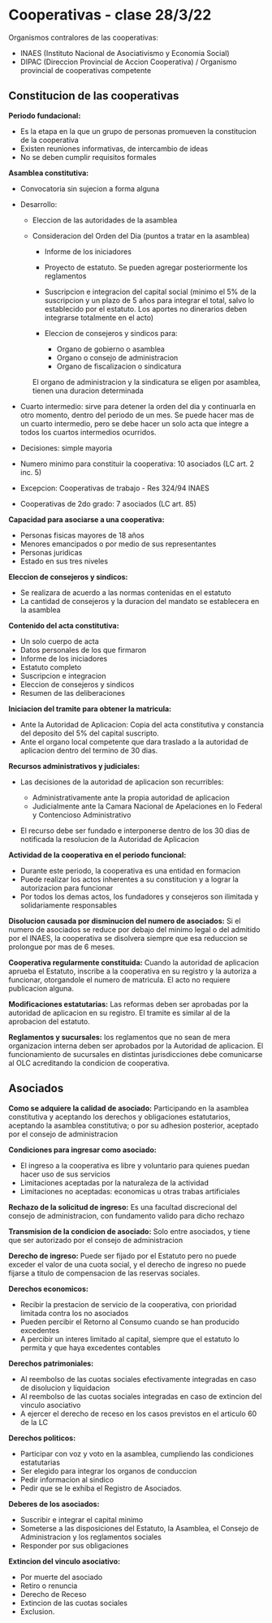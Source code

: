 # Cooperativas - clase 28/3/22

Organismos contralores de las cooperativas:

- INAES \(Instituto Nacional de Asociativismo y Economia Social)
- DIPAC \(Direccion Provincial de Accion Cooperativa) / Organismo provincial de cooperativas competente

## Constitucion de las cooperativas

**Periodo fundacional:**

- Es la etapa en la que un grupo de personas promueven la constitucion de la cooperativa
- Existen reuniones informativas, de intercambio de ideas
- No se deben cumplir requisitos formales

**Asamblea constitutiva:**

- Convocatoria sin sujecion a forma alguna
- Desarrollo:

    - Eleccion de las autoridades de la asamblea
    - Consideracion del Orden del Dia \(puntos a tratar en la asamblea)

        - Informe de los iniciadores
        - Proyecto de estatuto. Se pueden agregar posteriormente los reglamentos
        - Suscripcion e integracion del capital social \(minimo el 5% de la suscripcion y un plazo de 5 años para integrar el total, salvo lo establecido por el estatuto. Los aportes no dinerarios deben integrarse totalmente en el acto)
        - Eleccion de consejeros y sindicos para:

            - Organo de gobierno o asamblea
            - Organo o consejo de administracion
            - Organo de fiscalizacion o sindicatura

        El organo de administracion y la sindicatura se eligen por asamblea, tienen una duracion determinada  

- Cuarto intermedio: sirve para detener la orden del dia y continuarla en otro momento, dentro del periodo de un mes. Se puede hacer mas de un cuarto intermedio, pero se debe hacer un solo acta que integre a todos los cuartos intermedios ocurridos.
- Decisiones: simple mayoria
- Numero minimo para constituir la cooperativa: 10 asociados \(LC art. 2 inc. 5)
- Excepcion: Cooperativas de trabajo - Res 324/94 INAES
- Cooperativas de 2do grado: 7 asociados \(LC art. 85)

**Capacidad para asociarse a una cooperativa:**

- Personas fisicas mayores de 18 años
- Menores emancipados o por medio de sus representantes
- Personas juridicas
- Estado en sus tres niveles

**Eleccion de consejeros y sindicos:**

- Se realizara de acuerdo a las normas contenidas en el estatuto
- La cantidad de consejeros y la duracion del mandato se establecera en la asamblea

**Contenido del acta constitutiva:**

- Un solo cuerpo de acta
- Datos personales de los que firmaron
- Informe de los iniciadores
- Estatuto completo
- Suscripcion e integracion
- Eleccion de consejeros y sindicos
- Resumen de las deliberaciones

**Iniciacion del tramite para obtener la matricula:**

- Ante la Autoridad de Aplicacion: Copia del acta constitutiva y constancia del deposito del 5% del capital suscripto.
- Ante el organo local competente que dara traslado a la autoridad de aplicacion dentro del termino de 30 dias.

**Recursos administrativos y judiciales:**

- Las decisiones de la autoridad de aplicacion son recurribles:

    - Administrativamente ante la propia autoridad de aplicacion
    - Judicialmente ante la Camara Nacional de Apelaciones en lo Federal y Contencioso Administrativo

- El recurso debe ser fundado e interponerse dentro de los 30 dias de notificada la resolucion de la Autoridad de Aplicacion

**Actividad de la cooperativa en el periodo funcional:**

- Durante este periodo, la cooperativa es una entidad en formacion
- Puede realizar los actos inherentes a su constitucion y a lograr la autorizacion para funcionar
- Por todos los demas actos, los fundadores y consejeros son ilimitada y solidariamente responsables

**Disolucion causada por disminucion del numero de asociados:** Si el numero de asociados se reduce por debajo del minimo legal o del admitido por el INAES, la cooperativa se disolvera siempre que esa reduccion se prolongue por mas de 6 meses.

**Cooperativa regularmente constituida:** Cuando la autoridad de aplicacion aprueba el Estatuto, inscribe a la cooperativa en su registro y la autoriza a funcionar, otorgandole el numero de matricula. El acto no requiere publicacion alguna.

**Modificaciones estatutarias:** Las reformas deben ser aprobadas por la autoridad de aplicacion en su registro. El tramite es similar al de la aprobacion del estatuto.

**Reglamentos y sucursales:** los reglamentos que no sean de mera organizacion interna deben ser aprobados por la Autoridad de aplicacion. El funcionamiento de sucursales en distintas jurisdicciones debe comunicarse al OLC acreditando la condicion de cooperativa.

## Asociados

**Como se adquiere la calidad de asociado:** Participando en la asamblea constitutiva y aceptando los derechos y obligaciones estatutarios, aceptando la asamblea constitutiva; o por su adhesion posterior, aceptado por el consejo de administracion

**Condiciones para ingresar como asociado:**

- El ingreso a la cooperativa es libre y voluntario para quienes puedan hacer uso de sus servicios
- Limitaciones aceptadas por la naturaleza de la actividad
- Limitaciones no aceptadas: economicas u otras trabas artificiales

**Rechazo de la solicitud de ingreso:** Es una facultad discrecional del consejo de administracion, con fundamento valido para dicho rechazo

**Transmision de la condicion de asociado:** Solo entre asociados, y tiene que ser autorizado por el consejo de administracion

**Derecho de ingreso:** Puede ser fijado por el Estatuto pero no puede exceder el valor de una cuota social, y el derecho de ingreso no puede fijarse a titulo de compensacion de las reservas sociales.

**Derechos economicos:**

- Recibir la prestacion de servicio de la cooperativa, con prioridad limitada contra los no asociados
- Pueden percibir el Retorno al Consumo cuando se han producido excedentes
- A percibir un interes limitado al capital, siempre que el estatuto lo permita y que haya excedentes contables

**Derechos patrimoniales:**

- Al reembolso de las cuotas sociales efectivamente integradas en caso de disolucion y liquidacion
- Al reembolso de las cuotas sociales integradas en caso de extincion del vinculo asociativo
- A ejercer el derecho de receso en los casos previstos en el articulo 60 de la LC

**Derechos politicos:**

- Participar con voz y voto en la asamblea, cumpliendo las condiciones estatutarias
- Ser elegido para integrar los organos de conduccion
- Pedir informacion al sindico
- Pedir que se le exhiba el Registro de Asociados.

**Deberes de los asociados:**

- Suscribir e integrar el capital minimo
- Someterse a las disposiciones del Estatuto, la Asamblea, el Consejo de Administracion y los reglamentos sociales
- Responder por sus obligaciones

**Extincion del vinculo asociativo:**

- Por muerte del asociado
- Retiro o renuncia
- Derecho de Receso
- Extincion de las cuotas sociales
- Exclusion.
